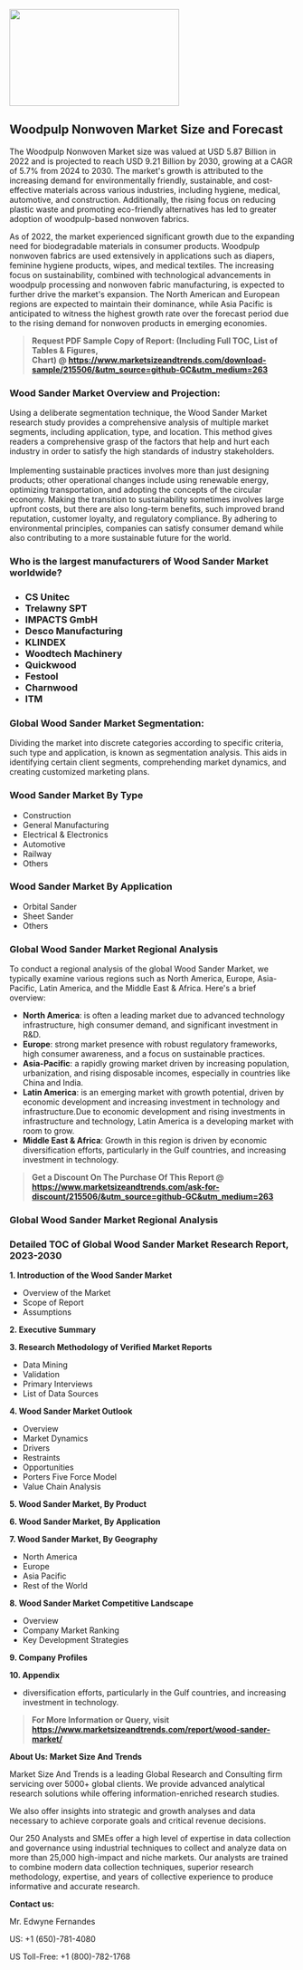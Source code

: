 <p><img class="alignnone size-medium wp-image-20088" src="https://ffe5etoiles.com/wp-content/uploads/2024/12/MST1-300x171.png" alt="" width="300" height="171" /></p><h2>Woodpulp Nonwoven Market Size and Forecast</h2><p>The Woodpulp Nonwoven Market size was valued at USD 5.87 Billion in 2022 and is projected to reach USD 9.21 Billion by 2030, growing at a CAGR of 5.7% from 2024 to 2030. The market's growth is attributed to the increasing demand for environmentally friendly, sustainable, and cost-effective materials across various industries, including hygiene, medical, automotive, and construction. Additionally, the rising focus on reducing plastic waste and promoting eco-friendly alternatives has led to greater adoption of woodpulp-based nonwoven fabrics.</p><p>As of 2022, the market experienced significant growth due to the expanding need for biodegradable materials in consumer products. Woodpulp nonwoven fabrics are used extensively in applications such as diapers, feminine hygiene products, wipes, and medical textiles. The increasing focus on sustainability, combined with technological advancements in woodpulp processing and nonwoven fabric manufacturing, is expected to further drive the market's expansion. The North American and European regions are expected to maintain their dominance, while Asia Pacific is anticipated to witness the highest growth rate over the forecast period due to the rising demand for nonwoven products in emerging economies.</p></p><blockquote id="" class=""><strong>Request PDF Sample Copy of Report: (Including Full TOC, List of Tables &amp; Figures, Chart)&nbsp;@&nbsp;<strong><a href="https://www.marketsizeandtrends.com/download-sample/215506/&utm_source=github-GC&utm_medium=263" target="_blank">https://www.marketsizeandtrends.com/download-sample/215506/&utm_source=github-GC&utm_medium=263</a></strong></strong></blockquote><h3 id="" class="">Wood Sander Market&nbsp;Overview and Projection:</h3><p id="" class="">Using a deliberate segmentation technique, the Wood Sander Market research study provides a comprehensive analysis of multiple market segments, including application, type, and location. This method gives readers a comprehensive grasp of the factors that help and hurt each industry in order to satisfy the high standards of industry stakeholders. <br /> <br />Implementing sustainable practices involves more than just designing products; other operational changes include using renewable energy, optimizing transportation, and adopting the concepts of the circular economy. Making the transition to sustainability sometimes involves large upfront costs, but there are also long-term benefits, such improved brand reputation, customer loyalty, and regulatory compliance. By adhering to environmental principles, companies can satisfy consumer demand while also contributing to a more sustainable future for the world.</p><h3 id="" class="">Who is the largest manufacturers of&nbsp;Wood Sander Market worldwide?</h3><h3 class=""><p><ul><li>CS Unitec </li><li> Trelawny SPT </li><li> IMPACTS GmbH </li><li> Desco Manufacturing </li><li> KLINDEX </li><li> Woodtech Machinery </li><li> Quickwood </li><li> Festool </li><li> Charnwood </li><li> ITM</li></ul></p></h3><h3 id="" class="">Global&nbsp;Wood Sander Market Segmentation:</h3><p id="" class="">Dividing the market into discrete categories according to specific criteria, such type and application, is known as segmentation analysis. This aids in identifying certain client segments, comprehending market dynamics, and creating customized marketing plans.</p><h3 id="" class="">Wood Sander Market&nbsp;By Type</h3><p><p><ul><li>Construction</li><li> General Manufacturing</li><li> Electrical & Electronics</li><li> Automotive</li><li> Railway</li><li> Others</p></li></ul></p></p><h3 id="" class="">Wood Sander Market&nbsp;By Application</h3><p class=""><p><ul><li>Orbital Sander</li><li> Sheet Sander</li><li> Others</li></ul></p></p><h3 id="" class="">Global Wood Sander Market Regional Analysis</h3><p id="" class="">To conduct a regional analysis of the global Wood Sander Market, we typically examine various regions such as North America, Europe, Asia-Pacific, Latin America, and the Middle East &amp; Africa. Here's a brief overview:</p><ul><li><strong>North America</strong>: is often a leading market due to advanced technology infrastructure, high consumer demand, and significant investment in R&amp;D.</li><li><strong>Europe</strong>: strong market presence with robust regulatory frameworks, high consumer awareness, and a focus on sustainable practices.</li><li><strong>Asia-Pacific</strong>: a rapidly growing market driven by increasing population, urbanization, and rising disposable incomes, especially in countries like China and India.</li><li><strong>Latin America</strong>: is an emerging market with growth potential, driven by economic development and increasing investment in technology and infrastructure.Due to economic development and rising investments in infrastructure and technology, Latin America is a developing market with room to grow.</li><li><strong>Middle East &amp; Africa</strong>: Growth in this region is driven by economic diversification efforts, particularly in the Gulf countries, and increasing investment in technology.</li></ul><blockquote id="" class=""><strong>Get a Discount On The Purchase Of This Report @ <strong><a href="https://www.marketsizeandtrends.com/ask-for-discount/215506/&utm_source=github-GC&utm_medium=263" target="_blank">https://www.marketsizeandtrends.com/ask-for-discount/215506/&utm_source=github-GC&utm_medium=263</a></strong></strong></blockquote><h3 id="" class="">Global Wood Sander Market Regional Analysis</h3><h3 id="" class="">Detailed TOC of Global Wood Sander Market Research Report, 2023-2030</h3><p id="" class=""><strong>1. Introduction of the Wood Sander Market</strong></p><ul><li>Overview of the Market</li><li>Scope of Report</li><li>Assumptions</li></ul><p id="" class=""><strong>2. Executive Summary</strong></p><p id="" class=""><strong>3. Research Methodology of Verified Market Reports</strong></p><ul><li>Data Mining</li><li>Validation</li><li>Primary Interviews</li><li>List of Data Sources</li></ul><p id="" class=""><strong>4. Wood Sander Market Outlook</strong></p><ul><li>Overview</li><li>Market Dynamics</li><li>Drivers</li><li>Restraints</li><li>Opportunities</li><li>Porters Five Force Model</li><li>Value Chain Analysis</li></ul><p id="" class=""><strong>5. Wood Sander Market, By Product</strong></p><p id="" class=""><strong>6. Wood Sander Market, By Application</strong></p><p id="" class=""><strong>7. Wood Sander Market, By Geography</strong></p><ul><li>North America</li><li>Europe</li><li>Asia Pacific</li><li>Rest of the World</li></ul><p id="" class=""><strong>8. Wood Sander Market Competitive Landscape</strong></p><ul><li>Overview</li><li>Company Market Ranking</li><li>Key Development Strategies</li></ul><p id="" class=""><strong>9. Company Profiles</strong></p><p id="" class=""><strong>10. Appendix</strong></p><ul><li>diversification efforts, particularly in the Gulf countries, and increasing investment in technology.</li></ul><blockquote id="" class=""><strong>For More Information or Query, visit <strong><strong><a href="https://www.marketsizeandtrends.com/report/wood-sander-market/" target="_blank">https://www.marketsizeandtrends.com/report/wood-sander-market/</a></strong></strong></strong></blockquote><p id="" class=""><strong>About Us: Market Size And Trends</strong></p><p id="" class="">Market Size And Trends is a leading Global Research and Consulting firm servicing over 5000+ global clients. We provide advanced analytical research solutions while offering information-enriched research studies.</p><p id="" class="">We also offer insights into strategic and growth analyses and data necessary to achieve corporate goals and critical revenue decisions.</p><p id="" class="">Our 250 Analysts and SMEs offer a high level of expertise in data collection and governance using industrial techniques to collect and analyze data on more than 25,000 high-impact and niche markets. Our analysts are trained to combine modern data collection techniques, superior research methodology, expertise, and years of collective experience to produce informative and accurate research.</p><p id="" class=""><strong>Contact us:</strong></p><p id="" class="">Mr. Edwyne Fernandes</p><p id="" class="">US: +1 (650)-781-4080</p><p id="" class="">US Toll-Free: +1 (800)-782-1768</p>
